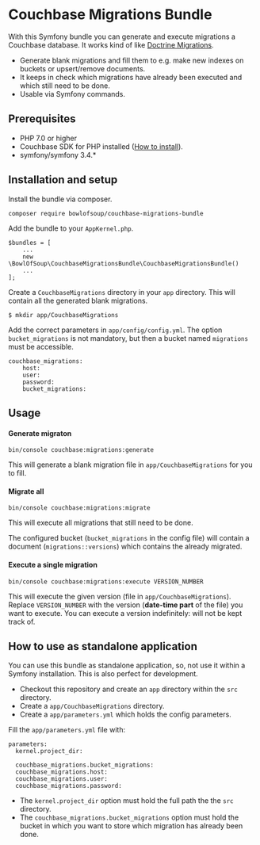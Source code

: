 Couchbase Migrations Bundle
===========================

With this Symfony bundle you can generate and execute migrations a Couchbase database. 
It works kind of like [Doctrine Migrations](https://github.com/doctrine/migrations).
* Generate blank migrations and fill them to e.g. make new indexes on buckets or upsert/remove documents.
* It keeps in check which migrations have already been executed and which still need to be done.
* Usable via Symfony commands.

Prerequisites
-------------
* PHP 7.0 or higher
* Couchbase SDK for PHP installed ([How to install](https://developer.couchbase.com/documentation/server/current/sdk/php/start-using-sdk.html)).
* symfony/symfony 3.4.*

Installation and setup
----------------------
Install the bundle via composer.

    composer require bowlofsoup/couchbase-migrations-bundle

Add the bundle to your `AppKernel.php`.

    $bundles = [
        ...
        new \BowlOfSoup\CouchbaseMigrationsBundle\CouchbaseMigrationsBundle()
        ...
    ];
    
Create a `CouchbaseMigrations` directory in your `app` directory. This will contain all the generated blank migrations.

    $ mkdir app/CouchbaseMigrations
    
Add the correct parameters in `app/config/config.yml`. 
The option `bucket_migrations` is not mandatory, but then a bucket named `migrations` must be accessible. 

    couchbase_migrations:
        host:
        user:
        password:
        bucket_migrations:
        
Usage
-----

#### Generate migraton

    bin/console couchbase:migrations:generate

This will generate a blank migration file in `app/CouchbaseMigrations` for you to fill.

#### Migrate all

    bin/console couchbase:migrations:migrate

This will execute all migrations that still need to be done.

The configured bucket (`bucket_migrations` in the config file) will contain a document (`migrations::versions`) which contains the already migrated.

#### Execute a single migration

    bin/console couchbase:migrations:execute VERSION_NUMBER
    
This will execute the given version (file in `app/CouchbaseMigrations`).
Replace `VERSION_NUMBER` with the version (**date-time part** of the file) you want to execute.
You can execute a version indefinitely: will not be kept track of.

How to use as standalone application
------------------------------------
You can use this bundle as standalone application, so, not use it within a Symfony installation.
This is also perfect for development.

* Checkout this repository and create an `app` directory within the `src` directory.
* Create a `app/CouchbaseMigrations` directory.
* Create a `app/parameters.yml` which holds the config parameters.

Fill the `app/parameters.yml` file with:

    parameters:
      kernel.project_dir:

      couchbase_migrations.bucket_migrations:
      couchbase_migrations.host:
      couchbase_migrations.user:
      couchbase_migrations.password:

* The `kernel.project_dir` option must hold the full path the the `src` directory.
* The `couchbase_migrations.bucket_migrations` option must hold the bucket in which you want to store which migration has already been done.